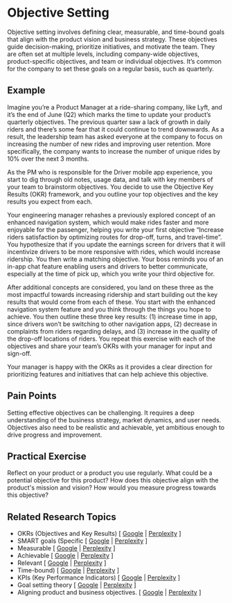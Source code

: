 # Objective Setting

Objective setting involves defining clear, measurable, and time-bound goals that align with the product vision and business strategy. These objectives guide decision-making, prioritize initiatives, and motivate the team. They are often set at multiple levels, including company-wide objectives, product-specific objectives, and team or individual objectives. It’s common for the company to set these goals on a regular basis, such as quarterly.

## Example

Imagine you’re a Product Manager at a ride-sharing company, like Lyft, and it’s the end of June (Q2) which marks the time to update your product’s quarterly objectives. The previous quarter saw a lack of growth in daily riders and there’s some fear that it could continue to trend downwards. As a result, the leadership team has asked everyone at the company to focus on increasing the number of new rides and improving user retention. More specifically, the company wants to increase the number of unique rides by 10% over the next 3 months.

As the PM who is responsible for the Driver mobile app experience, you start to dig through old notes, usage data, and talk with key members of your team to brainstorm objectives. You decide to use the Objective Key Results (OKR) framework, and you outline your top objectives and the key results you expect from each.

Your engineering manager rehashes a previously explored concept of an enhanced navigation system, which would make rides faster and more enjoyable for the passenger, helping you write your first objective “Increase riders satisfaction by optimizing routes for drop-off, turns, and travel-time”. You hypothesize that if you update the earnings screen for drivers that it will incentivize drivers to be more responsive with rides, which would increase ridership. You then write a matching objective. Your boss reminds you of an in-app chat feature enabling users and drivers to better communicate, especially at the time of pick up, which you write your third objective for.

After additional concepts are considered, you land on these three as the most impactful towards increasing ridership and start building out the key results that would come from each of these. You start with the enhanced navigation system feature and you think through the things you hope to achieve. You then outline these three key results: (1) increase time in app, since drivers won’t be switching to other navigation apps, (2) decrease in complaints from riders regarding delays, and (3) increase in the quality of the drop-off locations of riders. You repeat this exercise with each of the objectives and share your team’s OKRs with your manager for input and sign-off.

Your manager is happy with the OKRs as it provides a clear direction for prioritizing features and initiatives that can help achieve this objective.

## Pain Points

Setting effective objectives can be challenging. It requires a deep understanding of the business strategy, market dynamics, and user needs. Objectives also need to be realistic and achievable, yet ambitious enough to drive progress and improvement.

## Practical Exercise

Reflect on your product or a product you use regularly. What could be a potential objective for this product? How does this objective align with the product's mission and vision? How would you measure progress towards this objective?

## Related Research Topics

* OKRs (Objectives and Key Results) \[ [Google](https://www.google.com/search?q=OKRs%20%28Objectives%20and%20Key%20Results%29%20in%20product%20management) | [Perplexity](https://www.perplexity.ai/?q=OKRs%20%28Objectives%20and%20Key%20Results%29%20in%20product%20management) ]
* SMART goals (Specific \[ [Google](https://www.google.com/search?q=SMART%20goals%20%28Specific%20in%20product%20management) | [Perplexity](https://www.perplexity.ai/?q=SMART%20goals%20%28Specific%20in%20product%20management) ]
* Measurable \[ [Google](https://www.google.com/search?q=Measurable%20in%20product%20management) | [Perplexity](https://www.perplexity.ai/?q=Measurable%20in%20product%20management) ]
* Achievable \[ [Google](https://www.google.com/search?q=Achievable%20in%20product%20management) | [Perplexity](https://www.perplexity.ai/?q=Achievable%20in%20product%20management) ]
* Relevant \[ [Google](https://www.google.com/search?q=Relevant%20in%20product%20management) | [Perplexity](https://www.perplexity.ai/?q=Relevant%20in%20product%20management) ]
* Time-bound) \[ [Google](https://www.google.com/search?q=Time-bound%29%20in%20product%20management) | [Perplexity](https://www.perplexity.ai/?q=Time-bound%29%20in%20product%20management) ]
* KPIs (Key Performance Indicators) \[ [Google](https://www.google.com/search?q=KPIs%20%28Key%20Performance%20Indicators%29%20in%20product%20management) | [Perplexity](https://www.perplexity.ai/?q=KPIs%20%28Key%20Performance%20Indicators%29%20in%20product%20management) ]
* Goal setting theory \[ [Google](https://www.google.com/search?q=Goal%20setting%20theory%20in%20product%20management) | [Perplexity](https://www.perplexity.ai/?q=Goal%20setting%20theory%20in%20product%20management) ]
* Aligning product and business objectives. \[ [Google](https://www.google.com/search?q=Aligning%20product%20and%20business%20objectives.%20in%20product%20management) | [Perplexity](https://www.perplexity.ai/?q=Aligning%20product%20and%20business%20objectives.%20in%20product%20management) ]
